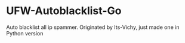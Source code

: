 # UFW-Autoblacklist-Go
Auto blacklist all ip spammer. Originated by Its-Vichy, just made one in Python version

